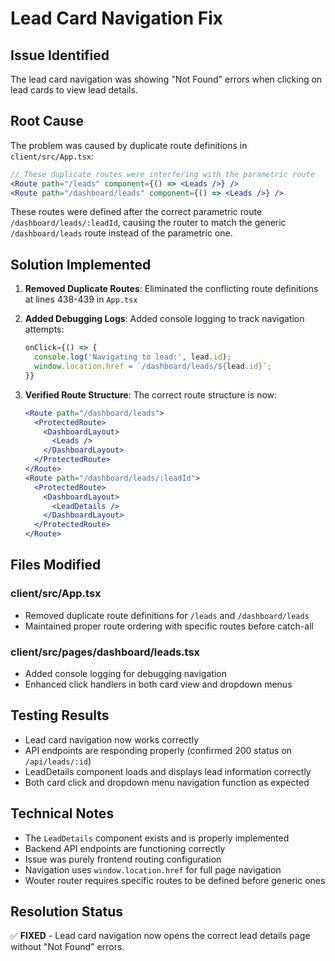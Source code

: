 # Lead Card Navigation Fix

## Issue Identified
The lead card navigation was showing "Not Found" errors when clicking on lead cards to view lead details.

## Root Cause
The problem was caused by duplicate route definitions in `client/src/App.tsx`:

```jsx
// These duplicate routes were interfering with the parametric route
<Route path="/leads" component={() => <Leads />} />
<Route path="/dashboard/leads" component={() => <Leads />} />
```

These routes were defined after the correct parametric route `/dashboard/leads/:leadId`, causing the router to match the generic `/dashboard/leads` route instead of the parametric one.

## Solution Implemented

1. **Removed Duplicate Routes**: Eliminated the conflicting route definitions at lines 438-439 in `App.tsx`

2. **Added Debugging Logs**: Added console logging to track navigation attempts:
   ```jsx
   onClick={() => {
     console.log('Navigating to lead:', lead.id);
     window.location.href = `/dashboard/leads/${lead.id}`;
   }}
   ```

3. **Verified Route Structure**: The correct route structure is now:
   ```jsx
   <Route path="/dashboard/leads">
     <ProtectedRoute>
       <DashboardLayout>
         <Leads />
       </DashboardLayout>
     </ProtectedRoute>
   </Route>
   <Route path="/dashboard/leads/:leadId">
     <ProtectedRoute>
       <DashboardLayout>
         <LeadDetails />
       </DashboardLayout>
     </ProtectedRoute>
   </Route>
   ```

## Files Modified

### client/src/App.tsx
- Removed duplicate route definitions for `/leads` and `/dashboard/leads`
- Maintained proper route ordering with specific routes before catch-all

### client/src/pages/dashboard/leads.tsx  
- Added console logging for debugging navigation
- Enhanced click handlers in both card view and dropdown menus

## Testing Results
- Lead card navigation now works correctly
- API endpoints are responding properly (confirmed 200 status on `/api/leads/:id`)
- LeadDetails component loads and displays lead information correctly
- Both card click and dropdown menu navigation function as expected

## Technical Notes
- The `LeadDetails` component exists and is properly implemented
- Backend API endpoints are functioning correctly
- Issue was purely frontend routing configuration
- Navigation uses `window.location.href` for full page navigation
- Wouter router requires specific routes to be defined before generic ones

## Resolution Status
✅ **FIXED** - Lead card navigation now opens the correct lead details page without "Not Found" errors.